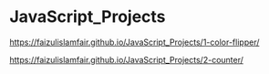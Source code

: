 # JavaScript_Projects

https://faizulislamfair.github.io/JavaScript_Projects/1-color-flipper/

https://faizulislamfair.github.io/JavaScript_Projects/2-counter/


